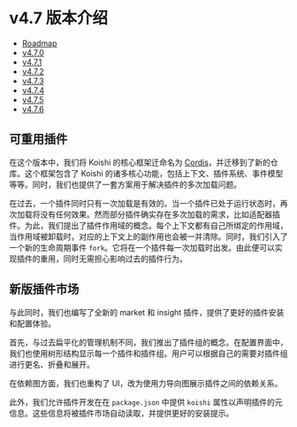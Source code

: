 # v4.7 版本介绍

- [Roadmap](https://github.com/koishijs/koishi/issues/662)
- [v4.7.0](https://github.com/koishijs/koishi/releases/tag/4.7.0)
- [v4.7.1](https://github.com/koishijs/koishi/releases/tag/4.7.1)
- [v4.7.2](https://github.com/koishijs/koishi/releases/tag/4.7.2)
- [v4.7.3](https://github.com/koishijs/koishi/releases/tag/4.7.3)
- [v4.7.4](https://github.com/koishijs/koishi/releases/tag/4.7.4)
- [v4.7.5](https://github.com/koishijs/koishi/releases/tag/4.7.5)
- [v4.7.6](https://github.com/koishijs/koishi/releases/tag/4.7.6)

## 可重用插件

在这个版本中，我们将 Koishi 的核心框架迁命名为 [Cordis](https://github.com/shigma/cordis)，并迁移到了新的仓库。这个框架包含了 Koishi 的诸多核心功能，包括上下文、插件系统、事件模型等等。同时，我们也提供了一套方案用于解决插件的多次加载问题。

在过去，一个插件同时只有一次加载是有效的。当一个插件已处于运行状态时，再次加载将没有任何效果。然而部分插件确实存在多次加载的需求，比如适配器插件。为此，我们提出了插件作用域的概念。每个上下文都有自己所绑定的作用域，当作用域被卸载时，对应的上下文上的副作用也会被一并清除。同时，我们引入了一个新的生命周期事件 `fork`。它将在一个插件每一次加载时出发。由此便可以实现插件的重用，同时无需担心影响过去的插件行为。

## 新版插件市场

与此同时，我们也编写了全新的 market 和 insight 插件，提供了更好的插件安装和配置体验。

首先，与过去扁平化的管理机制不同，我们推出了插件组的概念。在配置界面中，我们也使用树形结构显示每一个插件和插件组。用户可以根据自己的需要对插件组进行更名、折叠和展开。

在依赖图方面，我们也重构了 UI，改为使用力导向图展示插件之间的依赖关系。

此外，我们允许插件开发在在 `package.json` 中提供 `koishi` 属性以声明插件的元信息。这些信息将被插件市场自动读取，并提供更好的安装提示。
